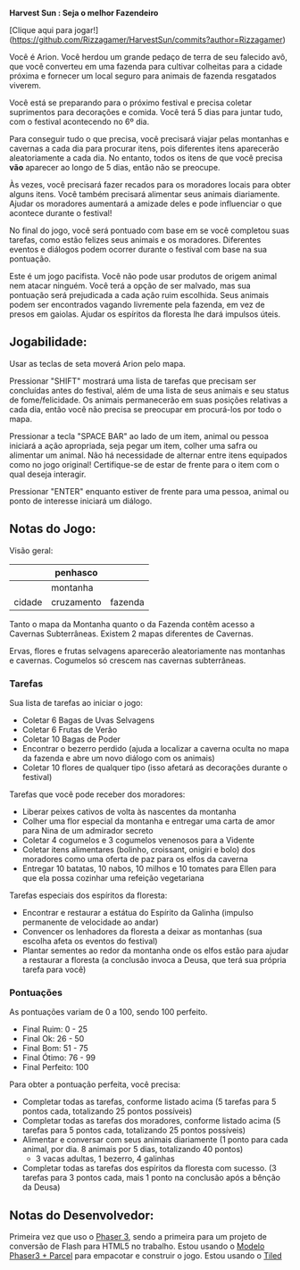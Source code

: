 **Harvest Sun : Seja o melhor Fazendeiro**


[Clique aqui para jogar!] (https://github.com/Rizzagamer/HarvestSun/commits?author=Rizzagamer)

Você é Arion. Você herdou um grande pedaço de terra de seu falecido avô, que você converteu em uma fazenda para cultivar colheitas para a cidade próxima e fornecer um local seguro para animais de fazenda resgatados viverem.

Você está se preparando para o próximo festival e precisa coletar suprimentos para decorações e comida. Você terá 5 dias para juntar tudo, com o festival acontecendo no 6º dia.

Para conseguir tudo o que precisa, você precisará viajar pelas montanhas e cavernas a cada dia para procurar itens, pois diferentes itens aparecerão aleatoriamente a cada dia. No entanto, todos os itens de que você precisa **vão** aparecer ao longo de 5 dias, então não se preocupe.

Às vezes, você precisará fazer recados para os moradores locais para obter alguns itens. Você também precisará alimentar seus animais diariamente. Ajudar os moradores aumentará a amizade deles e pode influenciar o que acontece durante o festival!

No final do jogo, você será pontuado com base em se você completou suas tarefas, como estão felizes seus animais e os moradores. Diferentes eventos e diálogos podem ocorrer durante o festival com base na sua pontuação.

Este é um jogo pacifista. Você não pode usar produtos de origem animal nem atacar ninguém. Você terá a opção de ser malvado, mas sua pontuação será prejudicada a cada ação ruim escolhida. Seus animais podem ser encontrados vagando livremente pela fazenda, em vez de presos em gaiolas. Ajudar os espíritos da floresta lhe dará impulsos úteis.

## Jogabilidade:

Usar as teclas de seta moverá Arion pelo mapa.

Pressionar "SHIFT" mostrará uma lista de tarefas que precisam ser concluídas antes do festival, além de uma lista de seus animais e seu status de fome/felicidade. Os animais permanecerão em suas posições relativas a cada dia, então você não precisa se preocupar em procurá-los por todo o mapa.

Pressionar a tecla "SPACE BAR" ao lado de um item, animal ou pessoa iniciará a ação apropriada, seja pegar um item, colher uma safra ou alimentar um animal. Não há necessidade de alternar entre itens equipados como no jogo original! Certifique-se de estar de frente para o item com o qual deseja interagir.

Pressionar "ENTER" enquanto estiver de frente para uma pessoa, animal ou ponto de interesse iniciará um diálogo.

## Notas do Jogo:

Visão geral:

|      |   penhasco    |      |
|------|--------------|------|
|      |  montanha    |      |
| cidade | cruzamento | fazenda |

Tanto o mapa da Montanha quanto o da Fazenda contêm acesso a Cavernas Subterrâneas. Existem 2 mapas diferentes de Cavernas.

Ervas, flores e frutas selvagens aparecerão aleatoriamente nas montanhas e cavernas. Cogumelos só crescem nas cavernas subterrâneas.

### Tarefas

Sua lista de tarefas ao iniciar o jogo:

- Coletar 6 Bagas de Uvas Selvagens
- Coletar 6 Frutas de Verão
- Coletar 10 Bagas de Poder
- Encontrar o bezerro perdido (ajuda a localizar a caverna oculta no mapa da fazenda e abre um novo diálogo com os animais)
- Coletar 10 flores de qualquer tipo (isso afetará as decorações durante o festival)

Tarefas que você pode receber dos moradores:

- Liberar peixes cativos de volta às nascentes da montanha
- Colher uma flor especial da montanha e entregar uma carta de amor para Nina de um admirador secreto
- Coletar 4 cogumelos e 3 cogumelos venenosos para a Vidente
- Coletar itens alimentares (bolinho, croissant, onigiri e bolo) dos moradores como uma oferta de paz para os elfos da caverna
- Entregar 10 batatas, 10 nabos, 10 milhos e 10 tomates para Ellen para que ela possa cozinhar uma refeição vegetariana

Tarefas especiais dos espíritos da floresta:

- Encontrar e restaurar a estátua do Espírito da Galinha (impulso permanente de velocidade ao andar)
- Convencer os lenhadores da floresta a deixar as montanhas (sua escolha afeta os eventos do festival)
- Plantar sementes ao redor da montanha onde os elfos estão para ajudar a restaurar a floresta (a conclusão invoca a Deusa, que terá sua própria tarefa para você)

### Pontuações
As pontuações variam de 0 a 100, sendo 100 perfeito.

- Final Ruim: 0 - 25
- Final Ok: 26 - 50
- Final Bom: 51 - 75
- Final Ótimo: 76 - 99
- Final Perfeito: 100

Para obter a pontuação perfeita, você precisa:

- Completar todas as tarefas, conforme listado acima (5 tarefas para 5 pontos cada, totalizando 25 pontos possíveis)
- Completar todas as tarefas dos moradores, conforme listado acima (5 tarefas para 5 pontos cada, totalizando 25 pontos possíveis)
- Alimentar e conversar com seus animais diariamente (1 ponto para cada animal, por dia. 8 animais por 5 dias, totalizando 40 pontos)
    - 3 vacas adultas, 1 bezerro, 4 galinhas
- Completar todas as tarefas dos espíritos da floresta com sucesso. (3 tarefas para 3 pontos cada, mais 1 ponto na conclusão após a bênção da Deusa)

## Notas do Desenvolvedor:

Primeira vez que uso o [Phaser 3](https://phaser.io/phaser3), sendo a primeira para um projeto de conversão de Flash para HTML5 no trabalho. Estou usando o [Modelo Phaser3 + Parcel](https://github.com/ourcade/phaser3-parcel-template) para empacotar e construir o jogo. Estou usando o [Tiled](https://www.mapeditor.org/)
